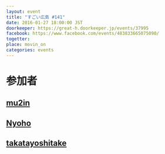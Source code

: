 ```yaml
---
layout: event
title: "すごい広島 #141"
date: 2016-01-27 18:00:00 JST
doorkeeper: https://great-h.doorkeeper.jp/events/37995
facebook: https://www.facebook.com/events/483833665075090/
togetter:
place: movin_on
categories: events
---
```


# 参加者


## [mu2in](http://twitter.com/mu2in)


## [Nyoho](http://nyoho.jp/)


## [takatayoshitake](http://twitter.com/takatayoshitake)
